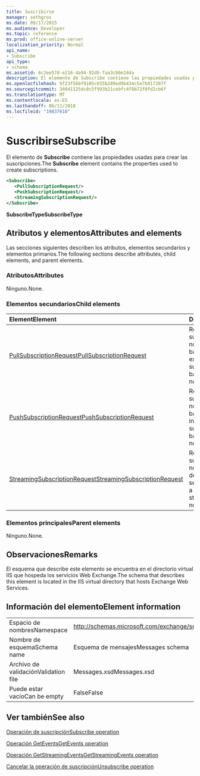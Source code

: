 ```yaml
---
title: Suscribirse
manager: sethgros
ms.date: 09/17/2015
ms.audience: Developer
ms.topic: reference
ms.prod: office-online-server
localization_priority: Normal
api_name:
- Subscribe
api_type:
- schema
ms.assetid: 6c2ee57d-e216-4a94-92db-faa3cb0e244a
description: El elemento de Subscribe contiene las propiedades usadas para crear las suscripciones.
ms.openlocfilehash: 9f23f566f9105c655b289ed9b434c5e7b917207f
ms.sourcegitcommit: 34041125dc8c5f993b21cebfc4f8b72f0fd2cb6f
ms.translationtype: MT
ms.contentlocale: es-ES
ms.lasthandoff: 06/11/2018
ms.locfileid: "19837618"
---
```

# <a name="subscribe"></a><span data-ttu-id="a64fe-103">Suscribirse</span><span class="sxs-lookup"><span data-stu-id="a64fe-103">Subscribe</span></span>

<span data-ttu-id="a64fe-104">El elemento de **Subscribe** contiene las propiedades usadas para crear las suscripciones.</span><span class="sxs-lookup"><span data-stu-id="a64fe-104">The **Subscribe** element contains the properties used to create subscriptions.</span></span> 
  
```XML
<Subscribe>
   <PullSubscriptionRequest/>
   <PushSubscriptionRequest/>
   <StreamingSubscriptionRequest/>
</Subscribe>
```

 <span data-ttu-id="a64fe-105">**SubscribeType**</span><span class="sxs-lookup"><span data-stu-id="a64fe-105">**SubscribeType**</span></span>
## <a name="attributes-and-elements"></a><span data-ttu-id="a64fe-106">Atributos y elementos</span><span class="sxs-lookup"><span data-stu-id="a64fe-106">Attributes and elements</span></span>

<span data-ttu-id="a64fe-107">Las secciones siguientes describen los atributos, elementos secundarios y elementos primarios.</span><span class="sxs-lookup"><span data-stu-id="a64fe-107">The following sections describe attributes, child elements, and parent elements.</span></span>
  
### <a name="attributes"></a><span data-ttu-id="a64fe-108">Atributos</span><span class="sxs-lookup"><span data-stu-id="a64fe-108">Attributes</span></span>

<span data-ttu-id="a64fe-109">Ninguno.</span><span class="sxs-lookup"><span data-stu-id="a64fe-109">None.</span></span>
  
### <a name="child-elements"></a><span data-ttu-id="a64fe-110">Elementos secundarios</span><span class="sxs-lookup"><span data-stu-id="a64fe-110">Child elements</span></span>

|<span data-ttu-id="a64fe-111">**Element**</span><span class="sxs-lookup"><span data-stu-id="a64fe-111">**Element**</span></span>|<span data-ttu-id="a64fe-112">**Descripción**</span><span class="sxs-lookup"><span data-stu-id="a64fe-112">**Description**</span></span>|
|:-----|:-----|
|[<span data-ttu-id="a64fe-113">PullSubscriptionRequest</span><span class="sxs-lookup"><span data-stu-id="a64fe-113">PullSubscriptionRequest</span></span>](pullsubscriptionrequest.md) <br/> |<span data-ttu-id="a64fe-114">Representa una suscripción a una notificación de eventos basado en la extracción.</span><span class="sxs-lookup"><span data-stu-id="a64fe-114">Represents a subscription to a pull-based event notification.</span></span>  <br/> |
|[<span data-ttu-id="a64fe-115">PushSubscriptionRequest</span><span class="sxs-lookup"><span data-stu-id="a64fe-115">PushSubscriptionRequest</span></span>](pushsubscriptionrequest.md) <br/> |<span data-ttu-id="a64fe-116">Representa una suscripción a una notificación de evento basada en inserción.</span><span class="sxs-lookup"><span data-stu-id="a64fe-116">Represents a subscription to a push-based event notification.</span></span>  <br/> |
|[<span data-ttu-id="a64fe-117">StreamingSubscriptionRequest</span><span class="sxs-lookup"><span data-stu-id="a64fe-117">StreamingSubscriptionRequest</span></span>](streamingsubscriptionrequest.md) <br/> |<span data-ttu-id="a64fe-118">Representa una suscripción a una notificación de evento de transmisión por secuencias.</span><span class="sxs-lookup"><span data-stu-id="a64fe-118">Represents a subscription to a streaming event notification.</span></span>  <br/> |
   
### <a name="parent-elements"></a><span data-ttu-id="a64fe-119">Elementos principales</span><span class="sxs-lookup"><span data-stu-id="a64fe-119">Parent elements</span></span>

<span data-ttu-id="a64fe-120">Ninguno.</span><span class="sxs-lookup"><span data-stu-id="a64fe-120">None.</span></span>
  
## <a name="remarks"></a><span data-ttu-id="a64fe-121">Observaciones</span><span class="sxs-lookup"><span data-stu-id="a64fe-121">Remarks</span></span>

<span data-ttu-id="a64fe-122">El esquema que describe este elemento se encuentra en el directorio virtual IIS que hospeda los servicios Web Exchange.</span><span class="sxs-lookup"><span data-stu-id="a64fe-122">The schema that describes this element is located in the IIS virtual directory that hosts Exchange Web Services.</span></span>
  
## <a name="element-information"></a><span data-ttu-id="a64fe-123">Información del elemento</span><span class="sxs-lookup"><span data-stu-id="a64fe-123">Element information</span></span>

|||
|:-----|:-----|
|<span data-ttu-id="a64fe-124">Espacio de nombres</span><span class="sxs-lookup"><span data-stu-id="a64fe-124">Namespace</span></span>  <br/> |http://schemas.microsoft.com/exchange/services/2006/messages  <br/> |
|<span data-ttu-id="a64fe-125">Nombre de esquema</span><span class="sxs-lookup"><span data-stu-id="a64fe-125">Schema name</span></span>  <br/> |<span data-ttu-id="a64fe-126">Esquema de mensajes</span><span class="sxs-lookup"><span data-stu-id="a64fe-126">Messages schema</span></span>  <br/> |
|<span data-ttu-id="a64fe-127">Archivo de validación</span><span class="sxs-lookup"><span data-stu-id="a64fe-127">Validation file</span></span>  <br/> |<span data-ttu-id="a64fe-128">Messages.xsd</span><span class="sxs-lookup"><span data-stu-id="a64fe-128">Messages.xsd</span></span>  <br/> |
|<span data-ttu-id="a64fe-129">Puede estar vacío</span><span class="sxs-lookup"><span data-stu-id="a64fe-129">Can be empty</span></span>  <br/> |<span data-ttu-id="a64fe-130">False</span><span class="sxs-lookup"><span data-stu-id="a64fe-130">False</span></span>  <br/> |
   
## <a name="see-also"></a><span data-ttu-id="a64fe-131">Ver también</span><span class="sxs-lookup"><span data-stu-id="a64fe-131">See also</span></span>



[<span data-ttu-id="a64fe-132">Operación de suscripción</span><span class="sxs-lookup"><span data-stu-id="a64fe-132">Subscribe operation</span></span>](subscribe-operation.md)
  
[<span data-ttu-id="a64fe-133">Operación GetEvents</span><span class="sxs-lookup"><span data-stu-id="a64fe-133">GetEvents operation</span></span>](getevents-operation.md)
  
[<span data-ttu-id="a64fe-134">Operación GetStreamingEvents</span><span class="sxs-lookup"><span data-stu-id="a64fe-134">GetStreamingEvents operation</span></span>](getstreamingevents-operation.md)
  
[<span data-ttu-id="a64fe-135">Cancelar la operación de suscripción</span><span class="sxs-lookup"><span data-stu-id="a64fe-135">Unsubscribe operation</span></span>](unsubscribe-operation.md)

